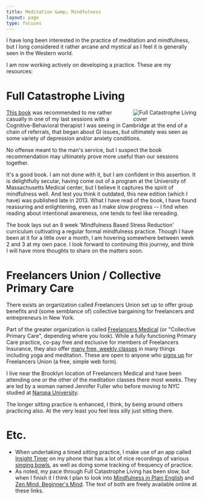 ```yaml
---
title: Meditation &amp; Mindfulness
layout: page
type: focuses
---
```


<style type="text/css" media="screen">
	img {
		float: right;
		max-width: 12em;
		margin-left: 1em;
	}	
</style>

I have long been interested in the practice of meditation and mindfulness, but I long considered it rather arcane and mystical as I feel it is generally seen in the Western world.

I am now working actively on developing a practice. These are my resources:

# Full Catastrophe Living
![Full Catastrophe Living cover](https://d202m5krfqbpi5.cloudfront.net/books/1382938897l/17704523.jpg)
[This book](http://amzn.to/1lHv8AS) was recommended to me rather casually in one of my last sessions with a Cognitive-Behavioral therapist I was seeing in Cambridge at the end of a chain of referrals, that began about GI issues, but ultimately was seen as some variety of depression and/or anxiety conditions.

No offense meant to the man's service, but I suspect the book recommendation may ultimately prove more useful than our sessions together.

It's a good book. I am not done with it, but I am confident in this assertion. It is delightfully secular, having come out of a program at the University of Massachusetts Medical center, but I believe it captures the spirit of mindfulness well. And lest you think it outdated, this new edition (which I have) was published late in 2013. What I have read of the book, I have found reassuring and enlightening, even as I make slow progress -- I find when reading about intentional awareness, one tends to feel like rereading.

The book lays out an 8 week 'Mindfulness Based Stress Reduction' curriculum cultivating a regular formal mindfulness practice. Though I have been at it for a little over a month, I am hovering somewhere between week 2 and 3 at my own pace. I look forward to continuing this journey, and think I will have more thoughts to share on the matters soon.

# Freelancers Union / Collective Primary Care

There exists an organization called Freelancers Union set up to offer group benefits and (some semblance of) collective bargaining for freelancers and entrepreneurs in New York.

Part of the greater organization is called [Freelancers Medical](https://www.freelancersmedical.org/) (or "Collective Primary Care", depending where you look). While a fully functioning Primary Care practice, co-pay free and exclusive for members of Freelancers Insurance, they also offer [many free, weekly classes](https://www.freelancersmedical.org/pure-access/#classes) in many things including yoga and meditation. These are open to anyone who [signs up](https://www.freelancersunion.org/registration/signup/) for Freelancers Union (a free, simple web form).

I live near the Brooklyn location of Freelancers Medical and have been attending one or the other of the meditation classes there most weeks. They are led by a woman named Jennifer Fuller who before moving to NYC studied at [Naropa University](http://www.naropa.edu/).

The longer sitting practice is enhanced, I think, by being around others practicing also. At the very least you feel less silly just sitting there.

# Etc.

  * When undertaking a timed sitting practice, I make use of an app called [Insight Timer](https://insighttimer.com) on my phone that has a lot of nice recordings of various [singing bowls](http://en.wikipedia.org/wiki/Singing_bowls), as well as doing some tracking of frequency of practice.
  * As noted, my pace through Full Catastrophe Living has been slow, but when I finish it I think I plan to look into [Mindfulness in Plain English](http://www.urbandharma.org/udharma4/mpe.html) and [Zen Mind, Beginner's Mind](http://www.arvindguptatoys.com/arvindgupta/zenmind.pdf). The text of both are freely available online at these links.
